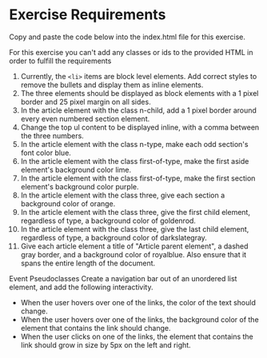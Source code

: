 # Exercise Requirements
Copy and paste the code below into the index.html file for this exercise.

For this exercise you can't add any classes or ids to the provided HTML in order to fulfill the requirements

1. Currently, the ```<li>``` items are block level elements. Add correct styles to remove the bullets and display them as inline elements.
1. The three <span> elements should be displayed as block elements with a 1 pixel border and 25 pixel margin on all sides.
1. In the article element with the class n-child, add a 1 pixel border around every even numbered section element.
1. Change the top ul content to be displayed inline, with a comma between the three numbers.
1. In the article element with the class n-type, make each odd section's font color blue.
1. In the article element with the class first-of-type, make the first aside element's background color lime.
1. In the article element with the class first-of-type, make the first section element's background color purple.
1. In the article element with the class three, give each section a background color of orange.
1. In the article element with the class three, give the first child element, regardless of type, a background color of goldenrod.
1. In the article element with the class three, give the last child element, regardless of type, a background color of darkslategray.
1. Give each article element a title of "Article parent element", a dashed gray border, and a background color of royalblue. Also ensure that it spans the entire length of the document.

Event Pseudoclasses
Create a navigation bar out of an unordered list element, and add the following interactivity.

* When the user hovers over one of the links, the color of the text should change.
* When the user hovers over one of the links, the background color of the element that contains the link should change.
* When the user clicks on one of the links, the element that contains the link should grow in size by 5px on the left and right.